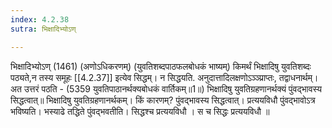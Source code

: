```yaml
---
index: 4.2.38
sutra: भिक्षादिभ्योऽण्

---
```

 भिक्षादिभ्योऽण् (1461) (अणोऽधिकरणम्) (युवतिशब्दपाठफलबोधकं भाष्यम्) किमर्थं भिक्षादिषु युवतिशब्दः पठ्यते,न तस्य समूहः [[4.2.37]] इत्येव सिद्धम्। न सिद्धयति. अनुदात्तादिलक्षणोऽञ्ञ्प्राप्तः, तद्वाधनार्थम्। अत उत्तरं पठति - (5359 युवतिपाठानर्थक्यबोधकं वार्तिकम्॥1॥) भिक्षादिषु युवतिग्रहणानर्थक्यं पुंवद्भावस्य सिद्धत्वात्॥ भिक्षादिषु युवतिग्रहणानर्थकम्। किं कारणम्? पुंवद्भावस्य सिद्धत्वात्। प्रत्ययविधौ पुंवद्भावोऽत्र भविष्यति। भस्याढे तद्धिते पुंवद्भवतीति। सिद्धश्च प्रत्ययविधौ । स च सिद्धः प्रत्ययविधौ ॥ 